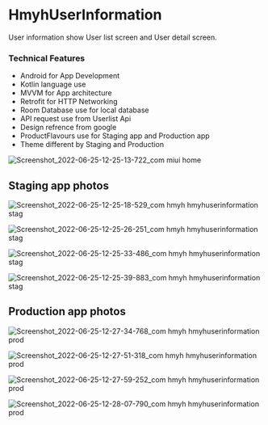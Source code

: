 # HmyhUserInformation
User information show User list screen and User detail screen.

### Technical Features

* Android for App Development
* Kotlin language use
* MVVM for App architecture
* Retrofit for HTTP Networking
* Room Database use for local database
* API request use from Userlist Api
* Design refrence from google
* ProductFlavours use for Staging app and Production app
* Theme different by Staging and Production


![Screenshot_2022-06-25-12-25-13-722_com miui home](https://user-images.githubusercontent.com/53394999/175760771-b86621ab-af20-45bc-8418-cb69ccd6208b.jpg)


## Staging app photos

![Screenshot_2022-06-25-12-25-18-529_com hmyh hmyhuserinformation stag](https://user-images.githubusercontent.com/53394999/175760779-bdb5cb15-fab5-45ce-9e71-085f0d913968.jpg)

![Screenshot_2022-06-25-12-25-26-251_com hmyh hmyhuserinformation stag](https://user-images.githubusercontent.com/53394999/175760789-6bb58d1c-fe82-41df-88b3-31ba23f838cc.jpg)

![Screenshot_2022-06-25-12-25-33-486_com hmyh hmyhuserinformation stag](https://user-images.githubusercontent.com/53394999/175760792-8d13fd84-0331-4194-b5ef-066b3dd6dff4.jpg)

![Screenshot_2022-06-25-12-25-39-883_com hmyh hmyhuserinformation stag](https://user-images.githubusercontent.com/53394999/175760794-58a00208-4e72-49e2-b1e7-163d88dc10f0.jpg)


## Production app photos

![Screenshot_2022-06-25-12-27-34-768_com hmyh hmyhuserinformation prod](https://user-images.githubusercontent.com/53394999/175760810-9baff15e-220b-4418-9a0c-85830738c9ec.jpg)

![Screenshot_2022-06-25-12-27-51-318_com hmyh hmyhuserinformation prod](https://user-images.githubusercontent.com/53394999/175760819-f1862646-15be-44a1-89ca-3a4095a031b0.jpg)

![Screenshot_2022-06-25-12-27-59-252_com hmyh hmyhuserinformation prod](https://user-images.githubusercontent.com/53394999/175760823-96bff539-c05a-4f11-b657-fa77cb242da4.jpg)

![Screenshot_2022-06-25-12-28-07-790_com hmyh hmyhuserinformation prod](https://user-images.githubusercontent.com/53394999/175760826-349012b6-a0f2-4f08-bd2c-bca1a91c0121.jpg)
